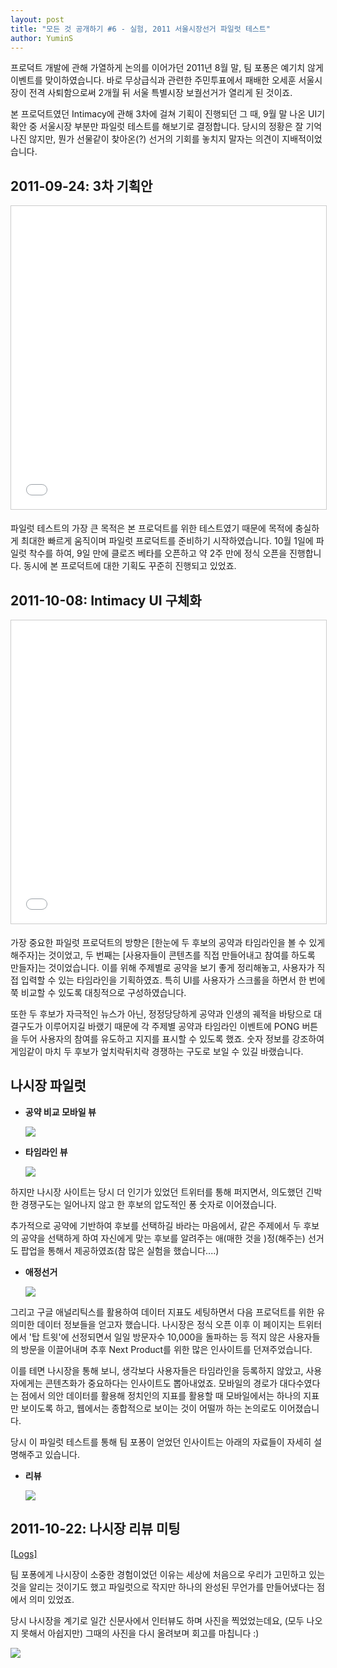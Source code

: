 ```yaml
---
layout: post
title: "모든 것 공개하기 #6 - 실험, 2011 서울시장선거 파일럿 테스트"
author: YuminS
---
```


프로덕트 개발에 관해 가열하게 논의를 이어가던 2011년 8월 말,
팀 포퐁은 예기치 않게 이벤트를 맞이하였습니다.
바로 무상급식과 관련한 주민투표에서 패배한 오세훈 서울시장이 전격 사퇴함으로써 2개월 뒤 서울 특별시장 보궐선거가 열리게 된 것이죠.

본 프로덕트였던 Intimacy에 관해 3차에 걸쳐 기획이 진행되던 그 때,
9월 말 나온 UI기확안 중 서울시장 부분만 파일럿 테스트를 해보기로 결정합니다.
당시의 정황은 잘 기억나진 않지만, 뭔가 선물같이 찾아온(?) 선거의 기회를 놓치지 말자는 의견이 지배적이었습니다.

## **2011-09-24**: 3차 기획안

<iframe src="//www.slideshare.net/slideshow/embed_code/key/SooU95msPvKOe" width="595" height="485" frameborder="0" marginwidth="0" marginheight="0" scrolling="no" style="border:1px solid #CCC; border-width:1px; margin-bottom:5px; max-width: 100%;" allowfullscreen> </iframe>

파일럿 테스트의 가장 큰 목적은 본 프로덕트를 위한 테스트였기 때문에
목적에 충실하게 최대한 빠르게 움직이며 파일럿 프로덕트를 준비하기 시작하였습니다.
10월 1일에 파일럿 착수를 하여, 9일 만에 클로즈 베타를 오픈하고 약 2주 만에 정식 오픈을 진행합니다.
동시에 본 프로덕트에 대한 기획도 꾸준히 진행되고 있었죠.

## **2011-10-08**: Intimacy UI  구체화

<iframe src="//www.slideshare.net/slideshow/embed_code/key/7y8Hs6HknCw1fO" width="595" height="485" frameborder="0" marginwidth="0" marginheight="0" scrolling="no" style="border:1px solid #CCC; border-width:1px; margin-bottom:5px; max-width: 100%;" allowfullscreen> </iframe>

가장 중요한 파일럿 프로덕트의 방향은 [한눈에 두 후보의 공약과 타임라인을 볼 수 있게 해주자]는 것이었고,
두 번째는 [사용자들이 콘텐츠를 직접 만들어내고 참여를 하도록 만들자]는 것이었습니다.
이를 위해 주제별로 공약을 보기 좋게 정리해놓고, 사용자가 직접 입력할 수 있는 타임라인을 기획하였죠.
특히 UI를 사용자가 스크롤을 하면서 한 번에 쭉 비교할 수 있도록 대칭적으로 구성하였습니다.

또한 두 후보가 자극적인 뉴스가 아닌, 정정당당하게 공약과 인생의 궤적을 바탕으로 대결구도가 이루어지길 바랬기 때문에
각 주제별 공약과 타임라인 이벤트에 PONG 버튼을 두어 사용자의 참여를 유도하고 지지를 표시할 수 있도록 했죠.
숫자 정보를 강조하여 게임같이 마치 두 후보가 엎치락뒤치락 경쟁하는 구도로 보일 수 있길 바랬습니다.

## 나시장 파일럿

- **공약 비교 모바일 뷰**

    ![](/docs/images/2011-10-17-pilot-naseoul-mobile.jpeg)

- **타임라인 뷰**

    ![](/docs/images/2011-10-17-pliot-naseoul.png)

하지만 나시장 사이트는 당시 더 인기가 있었던 트위터를 통해 퍼지면서,
의도했던 긴박한 경쟁구도는 일어나지 않고 한 후보의 압도적인 퐁 숫자로 이어졌습니다.

추가적으로 공약에 기반하여 후보를 선택하길 바라는 마음에서,
같은 주제에서 두 후보의 공약을 선택하게 하여 자신에게 맞는 후보를 알려주는 애(매한 것을 )정(해주는) 선거도
팝업을 통해서 제공하였죠(참 많은 실험을 했습니다....)

- **애정선거**

    ![](/docs/images/2011-10-19-vote.png)

그리고 구글 애널리틱스를 활용하여 데이터 지표도 세팅하면서 다음 프로덕트를 위한 유의미한 데이터 정보들을 얻고자 했습니다.
나시장은 정식 오픈 이후 이 페이지는 트위터에서 '탑 트윗'에 선정되면서 일일 방문자수 10,000을 돌파하는 등
적지 않은 사용자들의 방문을 이끌어내며 추후 Next Product를 위한 많은 인사이트를 던져주었습니다.

이를 테면 나시장을 통해 보니, 생각보다 사용자들은 타임라인을 등록하지 않았고,
사용자에게는 콘텐츠화가 중요하다는 인사이트도 뽑아내었죠. 모바일의 경로가 대다수였다는 점에서
의안 데이터를 활용해 정치인의 지표를 활용할 때 모바일에서는 하나의 지표만 보이도록 하고,
웹에서는 종합적으로 보이는 것이 어떨까 하는 논의로도 이어졌습니다.

당시 이 파일럿 테스트를 통해 팀 포퐁이 얻었던 인사이트는 아래의 자료들이 자세히 설명해주고 있습니다.

- **리뷰**

    ![](/docs/images/2011-10-29-pilot-review.png)

## **2011-10-22**: 나시장 리뷰 미팅

[[Logs]](https://github.com/teampopong/teampopong.github.io/blob/master/docs/2011-10-22.md)

팀 포퐁에게 나시장이 소중한 경험이었던 이유는 세상에 처음으로 우리가 고민하고 있는 것을 알리는 것이기도 했고
파일럿으로 작지만 하나의 완성된 무언가를 만들어냈다는 점에서 의미 있었죠.

당시 나시장을 계기로 일간 신문사에서 인터뷰도 하며 사진을 찍었었는데요,
(모두 나오지 못해서 아쉽지만) 그때의 사진을 다시 올려보며 회고를 마칩니다 :)

![](/docs/images/2011-11-popongteam-interview.jpg)
